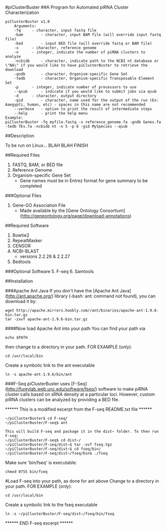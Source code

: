 #piClusterBuster
##A Program for Automated piRNA Cluster Characterization

	piClusterBuster v1.0
		Arguments:
		-fq		- character, input fastq file
		-bam		- character, input BAM file (will override input fastq file)
		-bed		- input BED file (will override fastq or BAM file)
		-x		- character, reference genome
		-n		- integer, indicate the number of piRNA clusters to analyze
		-ncbidb		- character, indicate path to the NCBI nt database or \"NA\" if you would like to have piClusterBuster to retrieve the download
		-gndb		- character, Organism-specific Gene Set
		-tedb		- character, Organism-specific Transposable Element Set
		-p		- integer, indicate number of processors to use
		--qsub		- indicate if you would like to submit jobs via qsub
		-d		- character, output directory
		-gid		- character, name used for the output of the run (Ex: Aaegypti, human, etc) - spaces in this name are not recommended
		--verbose	- option to print the result of intermediate steps
		--help		- print the help menu
	Example:
	piClusterBuster -fq myfile.fastq -x reference_genome.fa -gndb Genes.fa -tedb TEs.fa -ncbidb nt -n 5 -p 6 -gid MySpecies --qsub

##Description

To be run on Linux... BLAH BLAH FINISH

##Required Files
1. FASTQ, BAM, or BED file
2. Reference Genome
3. Organism-specific Gene Set
	- Gene names must be in Entrez format for gene summary to be completed

###Optional Files
1. Gene-GO Association File
	- Made available by the [Gene Ontology Consortium] (http://geneontology.org/page/download-annotations)

##Required Software
1. Bowtie2
2. RepeatMasker
2. CENSOR
3. NCBI-BLAST 
	- versions 2.2.26 & 2.2.27
4. Bedtools

###Optional Software
5. F-seq
6. Samtools

##Installation

###Apache Ant Java
If you don't have the [Apache Ant Java] (http://ant.apache.org/) library (-bash: ant: command not found), you can download it by:

```
wget http://apache.mirrors.hoobly.com//ant/binaries/apache-ant-1.9.6-bin.tar.gz
tar -zxvf apache-ant-1.9.6-bin.tar.gz
```

####Now load Apache Ant into your path
You can find your path via

```echo $PATH```

then change to a directory in your path. FOR EXAMPLE (only):

```cd /usr/local/bin```

Create a symbolic link to the ant executable

```ln -s apache-ant-1.9.6/bin/ant```

###F-Seq
piClusterBuster uses [F-Seq] (http://fureylab.web.unc.edu/software/fseq/) software to make piRNA cluster calls based on sRNA density at a particular loci.  However, custom piRNA clusters can be analyzed by providing a BED file.

****** This is a modified excerpt from the F-seq README.txt file ******
```
~/piClusterBuster$ cd F-seq/
~/piClusterBuster/F-seq$ ant

This will build F-seq and package it in the dist~ folder. To then run F-seq:
~/piClusterBuster/F-seq$ cd dist~/
~/piClusterBuster/F-seq/dist~$ tar -xvf fseq.tgz
~/piClusterBuster/F-seq/dist~$ cd fseq/bin/
~/piClusterBuster/F-seq/dist~/fseq/bin$ ./fseq
```
Make sure 'bin/fseq' is executable:

```chmod 0755 bin/fseq```

#Load F-seq into your path, as done for ant above
Change to a directory in your path. FOR EXAMPLE (only):

```cd /usr/local/bin```

Create a symbolic link to the fseq executable

```ln -s ~/piClusterBuster/F-seq/dist~/fseq/bin/fseq```

****** END F-seq excerpt ******
